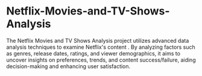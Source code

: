 # Netflix-Movies-and-TV-Shows-Analysis
The Netflix Movies and TV Shows Analysis project utilizes advanced data analysis techniques to examine Netflix's content . By analyzing factors such as genres, release dates, ratings, and viewer demographics, it aims to uncover insights on preferences, trends, and content success/failure, aiding decision-making and enhancing user satisfaction.
